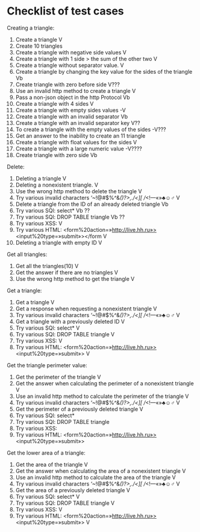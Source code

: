 # Checklist of test cases

Creating a triangle:
1. Create a triangle   V
2. Create 10 triangles
3. Create a triangle with negative side values    V
4. Create a triangle with 1 side > the sum of the other two   V  
5. Create a triangle without separator value.    V
6. Create a triangle by changing the key value for the sides of the triangle  Vb
7. Create triangle with zero before side  V???
8. Use an invalid http method to create a triangle    V
9. Pass a non-json object in the http Protocol     Vb
10. Create a triangle with 4 sides  V
11. Create a triangle with empty sides values  -V
12. Create a triangle with an invalid separator    Vb
13. Create a triangle with an invalid separator key   V??
14. To create a triangle with the empty values of the sides   -V???
15. Get an answer to the inability to create an 11 triangle
16. Create a triangle with float values for the sides     V
17. Create a triangle with a large numeric value    -V????
18. Create triangle with zero side  Vb

Delete:
1. Deleting a triangle  V
2. Deleting a nonexistent triangle.  V
3. Use the wrong http method to delete the triangle   V
4. Try various invalid characters ‘~!@#$%^&*()?>,./\<][ /*<!—«»♣☺♂  V
5. Delete a triangle from the ID of an already deleted triangle Vb
6. Try various SQl: select*  Vb ??
7. Try various SQl: DROP TABLE triangle  Vb ??
8. Try various XSS: <script>alert("XSS1")</script>    V
9. Try various HTML: <form%20action=»http://live.hh.ru»><input%20type=»submit»></form   V
10. Deleting a triangle with empty ID V
 
Get all triangles:
1. Get all the triangles(10) V
2. Get the answer if there are no triangles   V 
3. Use the wrong http method to get the triangle   V
 
Get a triangle:
1. Get a triangle V
2. Get a response when requesting a nonexistent triangle  V
3. Try various invalid characters ‘~!@#$%^&*()?>,./\<][ /*<!—«»♣☺♂  V
4. Get a triangle with a previously deleted ID   V
5. Try various SQl: select*  V
6. Try various SQl: DROP TABLE triangle   V
7. Try various XSS: <script>alert("XSS1")</script>  V
8. Try various HTML: <form%20action=»http://live.hh.ru»><input%20type=»submit»></form> V

Get the triangle perimeter value:
1. Get the perimeter of the triangle   V
2. Get the answer when calculating the perimeter of a nonexistent triangle    V
3. Use an invalid http method to calculate the perimeter of the triangle     V
4. Try various invalid characters ‘~!@#$%^&*()?>,./\<][ /*<!—«»♣☺♂    V
5. Get the perimeter of a previously deleted triangle    V
6. Try various SQl: select*
7. Try various SQl: DROP TABLE triangle
8. Try various XSS: <script>alert("XSS1")</script>
9. Try various HTML: <form%20action=»http://live.hh.ru»><input%20type=»submit»></form>

Get the lower area of a triangle:
1. Get the area of the triangle    V
2. Get the answer when calculating the area of a nonexistent triangle    V
3. Use an invalid http method to calculate the area of the triangle      V
4. Try various invalid characters ‘~!@#$%^&*()?>,./\<][ /*<!—«»♣☺♂        V
5. Get the area of a previously deleted triangle     V
6. Try various SQl: select*     V
7. Try various SQl: DROP TABLE triangle     V
8. Try various XSS: <script>alert("XSS1")</script>    V
9. Try various HTML: <form%20action=»http://live.hh.ru»><input%20type=»submit»></form>     V